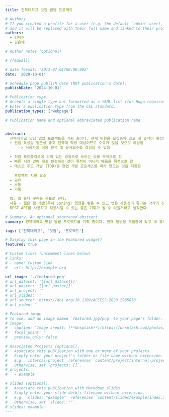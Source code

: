 ```yaml
---
title: 전북대학교 맛집 웹앱 프로젝트

# Authors
# If you created a profile for a user (e.g. the default `admin` user), write the username (folder name) here
# and it will be replaced with their full name and linked to their profile.
authors:
  - 김채현
  - 김은혜

# Author notes (optional)

# {{equal}}

# date format: '2013-07-01T00:00:00Z'
date: '2020-10-01'

# Schedule page publish date (NOT publication's date).
publishDate: '2024-10-01'

# Publication type.
# Accepts a single type but formatted as a YAML list (for Hugo requirements).
# Enter a publication type from the CSL standard.
publication_types: ['webpage']

# Publication name and optional abbreviated publication name.


abstract:
  전북대학교 맛집 앱웹 프로젝트를 기획 중이다. 현재 팀원을 모집중에 있고 내 휴학이 확정된다면 팀원을 모아서 프로젝트를 진행할 예정이다. 프로젝트는 무조건 배포 및 운영할 계획
  - 컨셉 특성상 접근성 좋고 전북대 학생 대상이므로 수요가 많을 것으로 예상함 
      -> 사용자의 이용 분석 및 유지보수를 경험할 수 있음

  - 취업 포트폴리오에 의미 있는 경험으로 쓰이는 것을 목적으로 함 
  - 빠른 시간 안에 대충 완성하는 것이 목적이 아니라 배움을 목적으로 함
  - 테스트 주도 개발 (TDD)등 현업 개발 프로세스를 따라 만드는 것을 지향함
    
    프로젝트 지향 요소 
  - 공유
  - 소통
  - 기록

  앱, 웹 둘다 구현을 목표로 한다.
  사유 - 웹은 웹 개발(특히 Spring) 경험을 쌓을 수 있고 앱은 사용성이 좋다는 각각의 장점이 있으며, 
  REST API를 사용하고 적용시킬 수 있는 좋은 기회가 될 수 있을거라고 생각한다.

# Summary. An optional shortened abstract.
summary: 전북대학교 맛집 앱웹 프로젝트를 기획 중이다. 현재 팀원을 모집중에 있고 내 휴학이 확정된다면 팀원을 모아서 프로젝트를 진행할 예정이다.

tags: ['전북대학교', '맛집', '프로젝트']

# Display this page in the Featured widget?
featured: true

# Custom links (uncomment lines below)
# links:
# - name: Custom Link
#   url: http://example.org

url_image: './featured.png'
# url_dataset: '{{url_dataset}}'
# url_poster: '{{url_poster}}'
# url_project: ''
# url_slides: ''
# url_source: 'https://doi.org/10.1109/ACCESS.2020.2985858'
# url_video: ''

# Featured image
# To use, add an image named `featured.jpg/png` to your page's folder.
# image:
#   caption: 'Image credit: [**Unsplash**](https://unsplash.com/photos/pLCdAaMFLTE)'
#   focal_point: ''
#   preview_only: false

# Associated Projects (optional).
#   Associate this publication with one or more of your projects.
#   Simply enter your project's folder or file name without extension.
#   E.g. `internal-project` references `content/project/internal-project/index.md`.
#   Otherwise, set `projects: []`.
# projects:
#   - example

# Slides (optional).
#   Associate this publication with Markdown slides.
#   Simply enter your slide deck's filename without extension.
#   E.g. `slides: "example"` references `content/slides/example/index.md`.
#   Otherwise, set `slides: ""`.
# slides: example
---
```

